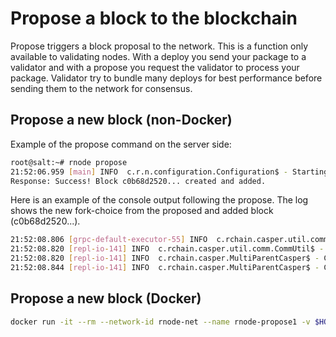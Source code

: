 # Propose a block to the blockchain

Propose triggers a block proposal to the network. This is a function only available to validating nodes. With a deploy you send your package to a validator and with a propose you request the validator to process your package. Validator try to bundle many deploys for best performance before sending them to the network for consensus.

## Propose a new block (non-Docker)

Example of the propose command on the server side:

```bash
root@salt:~# rnode propose
21:52:06.959 [main] INFO  c.r.n.configuration.Configuration$ - Starting with profile default
Response: Success! Block c0b68d2520... created and added.
```

Here is an example of the console output following the propose. The log shows the new fork-choice from the proposed and added block (c0b68d2520...).

```bash
21:52:08.806 [grpc-default-executor-55] INFO  c.rchain.casper.util.comm.CommUtil$ - CASPER: Beginning send of Block #1 (c0b68d2520...) -- Sender ID 3d86379153... -- M Parent Hash 06eb7dc6ab... -- Contents 16d7c61fa6...-- Shard ID rchain to peers...
21:52:08.820 [repl-io-141] INFO  c.rchain.casper.util.comm.CommUtil$ - CASPER: Sent c0b68d2520... to peers
21:52:08.820 [repl-io-141] INFO  c.rchain.casper.MultiParentCasper$ - CASPER: Added c0b68d2520...
21:52:08.844 [repl-io-141] INFO  c.rchain.casper.MultiParentCasper$ - CASPER: New fork-choice tip is block c0b68d2520....
```

## Propose a new block (Docker)

```bash
docker run -it --rm --network-id rnode-net --name rnode-propose1 -v $HOME/var/rholang:/var/ rchain/rnode:latest --grpc-host rnode1 propose
```
